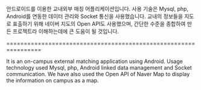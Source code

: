 안드로이드를 이용한 교내외부 매칭 어플리케이션입니다. 사용 기술은 Mysql, php, Android를 연동한 데이터 관리와 Socket 통신을 사용했습니다. 교내의 정보들을 지도로 표출하기 위해 네이버 지도의 Open API도 사용했으며, 간단한 수준을 종합하여 만든 프로젝트라 이해하는데에 큰 도움이 될 것입니다. 

================================================================


It is an on-campus external matching application using Android. Usage technology used Mysql, php, Android linked data management and Socket communication. We have also used the Open API of Naver Map to display the information on campus as a map.